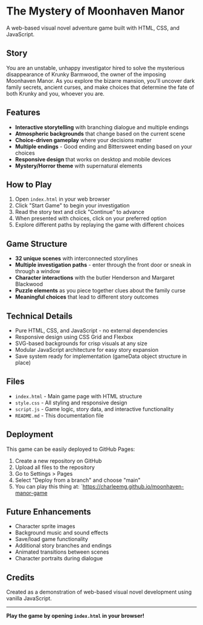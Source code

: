 # The Mystery of Moonhaven Manor

A web-based visual novel adventure game built with HTML, CSS, and JavaScript.

## Story

You are an unstable, unhappy investigator hired to solve the mysterious disappearance of Krunky Barmwood, the owner of the imposing Moonhaven Manor. As you explore the bizarre mansion, you'll uncover dark family secrets, ancient curses, and make choices that determine the fate of both Krunky and you, whoever you are.

## Features

- **Interactive storytelling** with branching dialogue and multiple endings
- **Atmospheric backgrounds** that change based on the current scene
- **Choice-driven gameplay** where your decisions matter
- **Multiple endings** - Good ending and Bittersweet ending based on your choices
- **Responsive design** that works on desktop and mobile devices
- **Mystery/Horror theme** with supernatural elements

## How to Play

1. Open `index.html` in your web browser
2. Click "Start Game" to begin your investigation
3. Read the story text and click "Continue" to advance
4. When presented with choices, click on your preferred option
5. Explore different paths by replaying the game with different choices

## Game Structure

- **32 unique scenes** with interconnected storylines
- **Multiple investigation paths** - enter through the front door or sneak in through a window
- **Character interactions** with the butler Henderson and Margaret Blackwood
- **Puzzle elements** as you piece together clues about the family curse
- **Meaningful choices** that lead to different story outcomes

## Technical Details

- Pure HTML, CSS, and JavaScript - no external dependencies
- Responsive design using CSS Grid and Flexbox
- SVG-based backgrounds for crisp visuals at any size
- Modular JavaScript architecture for easy story expansion
- Save system ready for implementation (gameData object structure in place)

## Files

- `index.html` - Main game page with HTML structure
- `style.css` - All styling and responsive design
- `script.js` - Game logic, story data, and interactive functionality
- `README.md` - This documentation file

## Deployment

This game can be easily deployed to GitHub Pages:

1. Create a new repository on GitHub
2. Upload all files to the repository
3. Go to Settings > Pages
4. Select "Deploy from a branch" and choose "main"
5. You can play this thing at: `https://charleemg.github.io/moonhaven-manor-game

## Future Enhancements

- Character sprite images
- Background music and sound effects
- Save/load game functionality
- Additional story branches and endings
- Animated transitions between scenes
- Character portraits during dialogue

## Credits

Created as a demonstration of web-based visual novel development using vanilla JavaScript.

---

**Play the game by opening `index.html` in your browser!**
